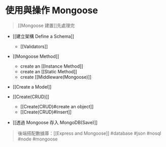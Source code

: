 # 使用與操作 Mongoose
> [[Mongoose 建置]]先處理完

- [[建立架構 Define a Schema]]
	- [[Validators]]


- [[Mongoose Method]]
	- create an [[Instance Method]]
	- create an [[Static Method]]
	- create [[Middleware(Mongoose)]]

- [[Create a Model]]

- [[Create(CRUD)]]
	- [[Create(CRUD)#create an object]]
	- [[Create(CRUD)#Insert]]

- [[透過 Mongoose 存入 MongoDB(Save)]]

> 後端搭配數據庫：[[Express and Mongoose]]
#database #json #nosql #node #mongoose
